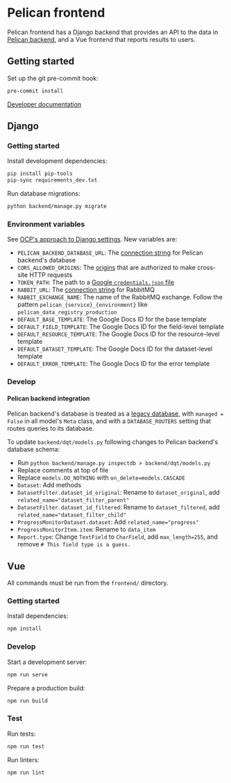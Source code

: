 # Pelican frontend

Pelican frontend has a Django backend that provides an API to the data in [Pelican backend](https://github.com/open-contracting/pelican-backend), and a Vue frontend that reports results to users.

## Getting started

Set up the git pre-commit hook:

```bash
pre-commit install
```

[Developer documentation](https://docs.google.com/document/d/1cfunGPyP-QLHOeQT3olFEHJh0J_aieUJZzxirT7Y8wk/edit)

## Django

### Getting started

Install development dependencies:

```bash
pip install pip-tools
pip-sync requirements_dev.txt
```

Run database migrations:

```bash
python backend/manage.py migrate
```

### Environment variables

See [OCP's approach to Django settings](https://ocp-software-handbook.readthedocs.io/en/latest/python/django.html#settings). New variables are:

-   `PELICAN_BACKEND_DATABASE_URL`: The [connection string](https://github.com/kennethreitz/dj-database-url#url-schema) for Pelican backend's database
-   `CORS_ALLOWED_ORIGINS`: The [origins](https://github.com/adamchainz/django-cors-headers#cors_allowed_origins-sequencestr) that are authorized to make cross-site HTTP requests
-   `TOKEN_PATH`: The path to a [Google `credentials.json` file](https://developers.google.com/workspace/guides/create-credentials)
-   `RABBIT_URL`: The [connection string](https://pika.readthedocs.io/en/stable/examples/using_urlparameters.html#using-urlparameters) for RabbitMQ
-   `RABBIT_EXCHANGE_NAME`: The name of the RabbitMQ exchange. Follow the pattern `pelican_{service}_{environment}` like `pelican_data_registry_production`
-   `DEFAULT_BASE_TEMPLATE`: The Google Docs ID for the base template
-   `DEFAULT_FIELD_TEMPLATE`: The Google Docs ID for the field-level template
-   `DEFAULT_RESOURCE_TEMPLATE`: The Google Docs ID for the resource-level template
-   `DEFAULT_DATASET_TEMPLATE`: The Google Docs ID for the dataset-level template
-   `DEFAULT_ERROR_TEMPLATE`: The Google Docs ID for the error template

### Develop

#### Pelican backend integration

Pelican backend's database is treated as a [legacy database](https://docs.djangoproject.com/en/3.2/howto/legacy-databases/), with `managed = False` in all model's `Meta` class, and with a `DATABASE_ROUTERS` setting that routes queries to its database.

To update `backend/dqt/models.py` following changes to Pelican backend's database schema:

-   Run `python backend/manage.py inspectdb > backend/dqt/models.py`
-   Replace comments at top of file
-   Replace `models.DO_NOTHING` with `on_delete=models.CASCADE`
-   `Dataset`: Add methods
-   `DatasetFilter.dataset_id_original`: Rename to `dataset_original`, add `related_name="dataset_filter_parent"`
-   `DatasetFilter.dataset_id_filtered`: Rename to `dataset_filtered`, add `related_name="dataset_filter_child"`
-   `ProgressMonitorDataset.dataset`: Add `related_name="progress"`
-   `ProgressMonitorItem.item`: Rename to `data_item`
-   `Report.type`: Change `TextField` to `CharField`, add `max_length=255`, and remove `# This field type is a guess.`

## Vue

All commands must be run from the `frontend/` directory.

### Getting started

Install dependencies:

```bash
npm install
```

### Develop

Start a development server:

```bash
npm run serve
```

Prepare a production build:

```bash
npm run build
```

### Test

Run tests:

```bash
npm run test
```

Run linters:

```bash
npm run lint
```
